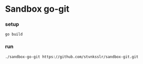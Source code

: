 # Sandbox go-git

### setup
```go build```

### run
`````./sandbox-go-git https://github.com/stvnksslr/sandbox-git.git`````
